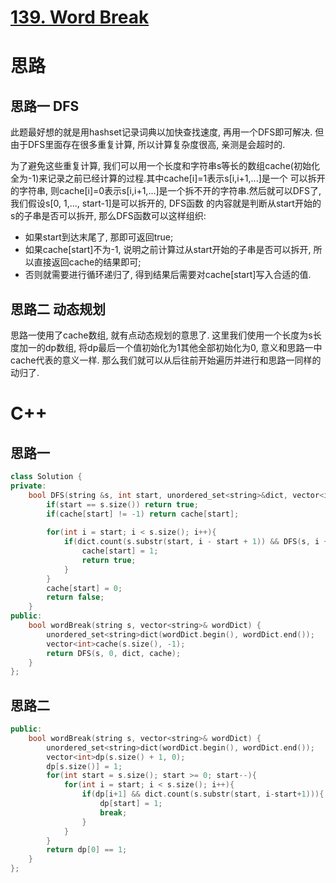 # [139. Word Break](https://leetcode.com/problems/word-break/)
# 思路
## 思路一 DFS
此题最好想的就是用hashset记录词典以加快查找速度, 再用一个DFS即可解决. 但由于DFS里面存在很多重复计算, 所以计算复杂度很高, 亲测是会超时的.

为了避免这些重复计算, 我们可以用一个长度和字符串s等长的数组cache(初始化全为-1)来记录之前已经计算的过程.其中cache[i]=1表示s[i,i+1,...]是一个
可以拆开的字符串, 则cache[i]=0表示s[i,i+1,...]是一个拆不开的字符串.然后就可以DFS了, 我们假设s[0, 1,..., start-1]是可以拆开的, DFS函数
的内容就是判断从start开始的s的子串是否可以拆开, 那么DFS函数可以这样组织:
* 如果start到达末尾了, 那即可返回true;
* 如果cache[start]不为-1, 说明之前计算过从start开始的子串是否可以拆开, 所以直接返回cache的结果即可;
* 否则就需要进行循环递归了, 得到结果后需要对cache[start]写入合适的值.

## 思路二 动态规划
思路一使用了cache数组, 就有点动态规划的意思了. 这里我们使用一个长度为s长度加一的dp数组, 
将dp最后一个值初始化为1其他全部初始化为0, 意义和思路一中cache代表的意义一样. 那么我们就可以从后往前开始遍历并进行和思路一同样的动归了.


# C++
## 思路一
``` C++
class Solution {
private:
    bool DFS(string &s, int start, unordered_set<string>&dict, vector<int>&cache){
        if(start == s.size()) return true;
        if(cache[start] != -1) return cache[start];
        
        for(int i = start; i < s.size(); i++){
            if(dict.count(s.substr(start, i - start + 1)) && DFS(s, i + 1, dict, cache)){
                cache[start] = 1;
                return true;
            }
        }
        cache[start] = 0;
        return false;
    }
public:
    bool wordBreak(string s, vector<string>& wordDict) {
        unordered_set<string>dict(wordDict.begin(), wordDict.end());
        vector<int>cache(s.size(), -1);
        return DFS(s, 0, dict, cache);
    }
};
```

## 思路二
```C++
public:
    bool wordBreak(string s, vector<string>& wordDict) {
        unordered_set<string>dict(wordDict.begin(), wordDict.end());
        vector<int>dp(s.size() + 1, 0);
        dp[s.size()] = 1;
        for(int start = s.size(); start >= 0; start--){
            for(int i = start; i < s.size(); i++){
                if(dp[i+1] && dict.count(s.substr(start, i-start+1))){
                    dp[start] = 1;
                    break;
                }
            }
        }
        return dp[0] == 1;
    }
};
```
